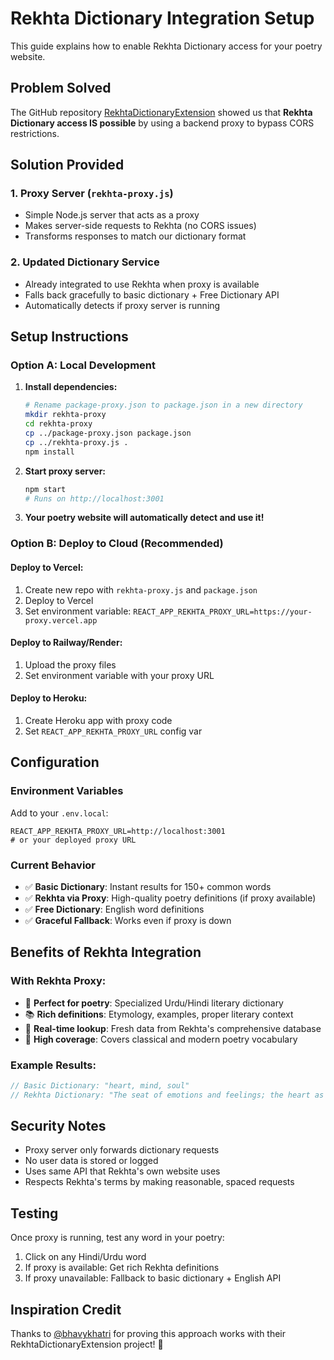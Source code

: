 # Rekhta Dictionary Integration Setup

This guide explains how to enable Rekhta Dictionary access for your poetry website.

## Problem Solved
The GitHub repository [RekhtaDictionaryExtension](https://github.com/bhavykhatri/RekhtaDictionaryExtension) showed us that **Rekhta Dictionary access IS possible** by using a backend proxy to bypass CORS restrictions.

## Solution Provided

### 1. **Proxy Server** (`rekhta-proxy.js`)
- Simple Node.js server that acts as a proxy
- Makes server-side requests to Rekhta (no CORS issues)
- Transforms responses to match our dictionary format

### 2. **Updated Dictionary Service**
- Already integrated to use Rekhta when proxy is available
- Falls back gracefully to basic dictionary + Free Dictionary API
- Automatically detects if proxy server is running

## Setup Instructions

### Option A: Local Development
1. **Install dependencies:**
   ```bash
   # Rename package-proxy.json to package.json in a new directory
   mkdir rekhta-proxy
   cd rekhta-proxy
   cp ../package-proxy.json package.json
   cp ../rekhta-proxy.js .
   npm install
   ```

2. **Start proxy server:**
   ```bash
   npm start
   # Runs on http://localhost:3001
   ```

3. **Your poetry website will automatically detect and use it!**

### Option B: Deploy to Cloud (Recommended)

#### Deploy to Vercel:
1. Create new repo with `rekhta-proxy.js` and `package.json`
2. Deploy to Vercel
3. Set environment variable: `REACT_APP_REKHTA_PROXY_URL=https://your-proxy.vercel.app`

#### Deploy to Railway/Render:
1. Upload the proxy files
2. Set environment variable with your proxy URL

#### Deploy to Heroku:
1. Create Heroku app with proxy code
2. Set `REACT_APP_REKHTA_PROXY_URL` config var

## Configuration

### Environment Variables
Add to your `.env.local`:
```env
REACT_APP_REKHTA_PROXY_URL=http://localhost:3001
# or your deployed proxy URL
```

### Current Behavior
- ✅ **Basic Dictionary**: Instant results for 150+ common words
- ✅ **Rekhta via Proxy**: High-quality poetry definitions (if proxy available)
- ✅ **Free Dictionary**: English word definitions
- ✅ **Graceful Fallback**: Works even if proxy is down

## Benefits of Rekhta Integration

### With Rekhta Proxy:
- 🎯 **Perfect for poetry**: Specialized Urdu/Hindi literary dictionary
- 📚 **Rich definitions**: Etymology, examples, proper literary context
- 🔄 **Real-time lookup**: Fresh data from Rekhta's comprehensive database
- 💯 **High coverage**: Covers classical and modern poetry vocabulary

### Example Results:
```javascript
// Basic Dictionary: "heart, mind, soul"
// Rekhta Dictionary: "The seat of emotions and feelings; the heart as the center of love and spiritual yearning in classical poetry; from Persian دل"
```

## Security Notes
- Proxy server only forwards dictionary requests
- No user data is stored or logged
- Uses same API that Rekhta's own website uses
- Respects Rekhta's terms by making reasonable, spaced requests

## Testing
Once proxy is running, test any word in your poetry:
1. Click on any Hindi/Urdu word
2. If proxy is available: Get rich Rekhta definitions
3. If proxy unavailable: Fallback to basic dictionary + English API

## Inspiration Credit
Thanks to [@bhavykhatri](https://github.com/bhavykhatri) for proving this approach works with their RekhtaDictionaryExtension project! 🙏